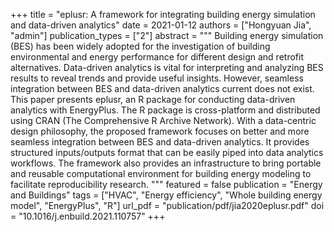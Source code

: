+++
title = "eplusr: A framework for integrating building energy simulation and data-driven analytics"
date = 2021-01-12
authors = ["Hongyuan Jia", "admin"]
publication_types = ["2"]
abstract = """
Building energy simulation (BES) has been widely adopted for the investigation
of building environmental and energy performance for different design and
retrofit alternatives. Data-driven analytics is vital for interpreting and
analyzing BES results to reveal trends and provide useful insights. However,
seamless integration between BES and data-driven analytics current does not
exist. This paper presents eplusr, an R package for conducting data-driven
analytics with EnergyPlus. The R package is cross-platform and distributed
using CRAN (The Comprehensive R Archive Network). With a data-centric design
philosophy, the proposed framework focuses on better and more seamless
integration between BES and data-driven analytics. It provides structured
inputs/outputs format that can be easily piped into data analytics workflows.
The framework also provides an infrastructure to bring portable and reusable
computational environment for building energy modeling to facilitate
reproducibility research.
"""
featured = false
publication = "Energy and Buildings"
tags = ["HVAC", "Energy efficiency", "Whole building energy model", "EnergyPlus", "R"]
url_pdf = "publication/pdf/jia2020eplusr.pdf"
doi = "10.1016/j.enbuild.2021.110757"
+++

